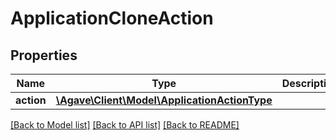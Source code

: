 # ApplicationCloneAction

## Properties
Name | Type | Description | Notes
------------ | ------------- | ------------- | -------------
**action** | [**\Agave\Client\Model\ApplicationActionType**](ApplicationActionType.md) |  | 

[[Back to Model list]](../README.md#documentation-for-models) [[Back to API list]](../README.md#documentation-for-api-endpoints) [[Back to README]](../README.md)


